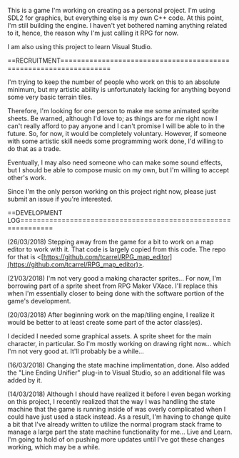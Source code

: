 



This is a game I'm working on creating as a personal project.  I'm using SDL2
for graphics, but everything else is my own C++ code.  At this point, I'm still
building the engine.  I haven't yet bothered naming anything related to it,
hence, the reason why I'm just calling it RPG for now.

I am also using this project to learn Visual Studio.

==RECRUITMENT==================================================================

I'm trying to keep the number of people who work on this to an absolute
minimum, but my artistic ability is unfortunately lacking for anything beyond
some very basic terrain tiles.

Therefore, I'm looking for one person to make me some animated sprite sheets.
Be warned, although I'd love to; as things are for me right now I can't really
afford to pay anyone and I can't promise I will be able to in the future.  So,
for now, it would be completely voluntary.  However, if someone with some
artistic skill needs some programming work done, I'd willing to do that as a
trade.


Eventually, I may also need someone who can make some sound effects, but I
should be able to compose music on my own, but I'm willing to accept other's
work.


Since I'm the only person working on this project right now, please just submit
an issue if you're interested.


==DEVELOPMENT LOG==============================================================


(26/03/2018) Stepping away from the game for a bit to work on a map editor to
work with it.  That code is largely copied from this code.  The repo for that
is <[https://github.com/tcarrel/RPG_map_editor](https://github.com/tcarrel/RPG_map_editor)>.


(21/03/2018) I'm not very good a making character sprites...  For now, I'm
borrowing part of a sprite sheet from RPG Maker VXace.  I'll replace this when
I'm essentially closer to being done with the software portion of the game's
development.


(20/03/2018) After beginning work on the map/tiling engine, I realize it would
be better to at least create some part of the actor class(es).

I decided I needed some graphical assets.  A sprite sheet for the main
character, in particular.  So I'm mostly working on drawing right now... which
I'm not very good at.  It'll probably be a while...


(16/03/2018) Changing the state machine implimentation, done.  Also added the
"Line Ending Unifier" plug-in to Visual Studio, so an additional file was
added by it.


(14/03/2018) Although I should have realized it before I even began working on
this project, I recently realized that the way I was handling the state machine
that the game is running inside of was overly complicated when I could have
just used a stack instead.  As a result, I'm having to change quite a bit that
I've already written to utilize the normal program stack frame to manage a
large part the state machine functionality for me...  Live and Learn.  I'm
going to hold of on pushing more updates until I've got these changes working,
which may be a while.
